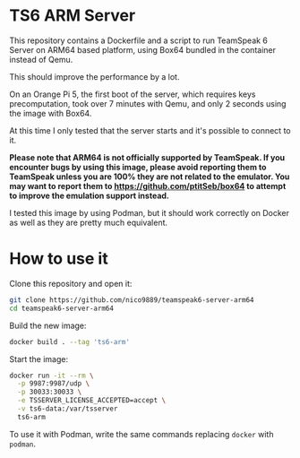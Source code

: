 # TS6 ARM Server
This repository contains a Dockerfile and a script to run TeamSpeak 6 Server on ARM64 based platform, using Box64 bundled in the container instead of Qemu.

This should improve the performance by a lot.

On an Orange Pi 5,  the first boot of the server, which requires keys precomputation, took over 7 minutes with Qemu, and only 2 seconds using the image with Box64.

At this time I only tested that the server starts and it's possible to connect to it.

**Please note that ARM64 is not officially supported by TeamSpeak. If you encounter bugs by using this image, please avoid reporting them to TeamSpeak unless you are 100% they are not related to the emulator. You may want to report them to https://github.com/ptitSeb/box64 to attempt to improve the emulation support instead.**

I tested this image by using Podman, but it should work correctly on Docker as well as they are pretty much equivalent.

# How to use it

Clone this repository and open it:
```bash
git clone https://github.com/nico9889/teamspeak6-server-arm64
cd teamspeak6-server-arm64
```

Build the new image:
```bash
docker build . --tag 'ts6-arm'
```

Start the image:
```bash
docker run -it --rm \
  -p 9987:9987/udp \
  -p 30033:30033 \
  -e TSSERVER_LICENSE_ACCEPTED=accept \
  -v ts6-data:/var/tsserver
  ts6-arm
```

To use it with Podman, write the same commands replacing `docker` with `podman`.




